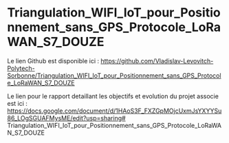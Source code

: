 # Triangulation_WIFI_IoT_pour_Positionnement_sans_GPS_Protocole_LoRaWAN_S7_DOUZE

Le lien Github est disponible ici : https://github.com/Vladislav-Levovitch-Polytech-Sorbonne/Triangulation_WIFI_IoT_pour_Positionnement_sans_GPS_Protocole_LoRaWAN_S7_DOUZE

Le lien pour le rapport detaillant les objectifs et evolution du projet associe est ici : https://docs.google.com/document/d/1HAoS3F_FXZGpMOjcUxmJsYXYYSu86_LOgSGUAFMysME/edit?usp=sharing# Triangulation_WIFI_IoT_pour_Positionnement_sans_GPS_Protocole_LoRaWAN_S7_DOUZE
